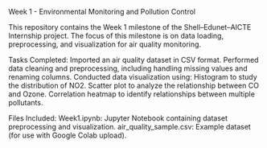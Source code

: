 Week 1 - Environmental Monitoring and Pollution Control

This repository contains the Week 1 milestone of the Shell–Edunet–AICTE Internship project.
The focus of this milestone is on data loading, preprocessing, and visualization for air quality monitoring.

Tasks Completed:
Imported an air quality dataset in CSV format.
Performed data cleaning and preprocessing, including handling missing values and renaming columns.
Conducted data visualization using:
Histogram to study the distribution of NO2.
Scatter plot to analyze the relationship between CO and Ozone.
Correlation heatmap to identify relationships between multiple pollutants.

Files Included:
Week1.ipynb: Jupyter Notebook containing dataset preprocessing and visualization.
air_quality_sample.csv: Example dataset (for use with Google Colab upload).
